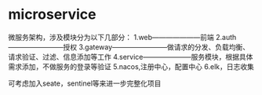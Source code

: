 # microservice

微服务架构，涉及模块分为以下几部分：
1.web———————前端
2.auth————————授权
3.gateway————————做请求的分发、负载均衡、请求验证、过滤、信息添加等工作
4.service———————服务模块，根据具体需求添加，不做服务的登录等验证
5.nacos,注册中心，配置中心
6.elk，日志收集

可考虑加入seate，sentinel等来进一步完整化项目